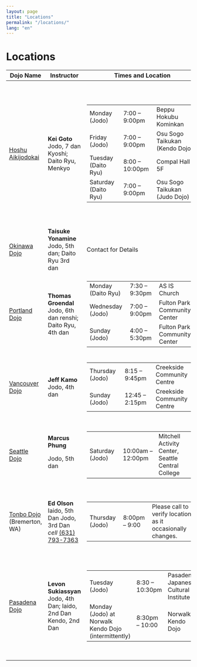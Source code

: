 ```yaml
---
layout: page
title: "Locations"
permalink: "/locations/"
lang: "en"
---
```


<h1 class="entry-title">Locations</h1>

<table class="c-location-table">
   <thead>
      <tr>
         <th>Dojo Name</th>
         <th>Instructor</th>
         <th>Times and Location</th>
         <th>Cost</th>
         <th>Notes</th>
      </tr>
   </thead>
   <tbody>
      <tr>
         <td><a href="#contactUs">Hoshu Aikijodokai</a></td>
         <td><strong>Kei Goto</strong> Jodo, 7 dan Kyoshi; Daito Ryu, Menkyo</td>
         <td>
            <table>
               <tbody>
                  <tr>
                     <td>Monday (Jodo)</td>
                     <td>7:00 – 9:00pm</td>
                     <td>Beppu Hokubu Kominkan</td>
                  </tr>
                  <tr>
                     <td>Friday (Jodo)</td>
                     <td>7:00 – 9:00pm</td>
                     <td>Osu Sogo Taikukan (Kendo Dojo)</td>
                  </tr>
                  <tr>
                     <td>Tuesday (Daito Ryu)</td>
                     <td>8:00 – 10:00pm</td>
                     <td>Compal Hall 5F</td>
                  </tr>
                  <tr>
                     <td>Saturday (Daito Ryu)</td>
                     <td>7:00 – 9:00pm</td>
                     <td>Osu Sogo Taikukan (Judo&nbsp;Dojo)</td>
                  </tr>
               </tbody>
            </table>
         </td>
         <td>5,000 yen per month for both or 3,000 yen for&nbsp;one art.</td>
         <td>
            <table>
               <tbody>
                  <tr>
                     <td>
                        <a href="https://www.google.com/maps/place/%E5%88%A5%E5%BA%9C%E5%B8%82%E5%8C%97%E9%83%A8%E5%9C%B0%E5%8C%BA%E5%85%AC%E6%B0%91%E9%A4%A8/@33.3197,131.4992996,15z/data=!4m2!3m1!1s0x0:0x6f4580d5ece24bbe">Beppu Hokubu Kominkan </a>6-54 Shoningahamacho, Beppu, Oita Prefecture 874-0023, Japan
                     </td>
                  </tr>
                  <tr>
                     <td>
                        <a href="https://www.google.com/maps/place/Osu+Sports+Park/@33.3198414,131.4380145,12z/data=!4m5!1m2!2m1!1z57eP5ZCI6YGL5YuV5YWs5ZyS!3m1!1s0x35469fb9644fc6ed:0xc16011fad11cdb51">Osu Sogo Taikukan </a>1 Aobamachi, Oita, Oita Prefecture 870-0908, Japan
                     </td>
                  </tr>
                  <tr>
                     <td>
                        <a href="https://www.google.com/maps/place/%E3%82%B3%E3%83%B3%E3%83%91%E3%83%AB%E3%83%9B%E3%83%BC%E3%83%AB/@33.2353682,131.6088859,17z/data=!3m1!4b1!4m2!3m1!1s0x35469f7aa735032f:0x117517ede5970536">Compal Hall Judo Dojo </a>1 Chome-5-38 Funaimachi, Oita, Oita Prefecture 870-0021, Japan
                     </td>
                  </tr>
               </tbody>
            </table>
         </td>
      </tr>
      <tr>
         <td><a href="#contactUs">Okinawa Dojo</a></td>
         <td><strong>Taisuke Yonamine</strong> Jodo, 5th dan; Daito Ryu 3rd dan</td>
         <td>Contact for Details</td>
         <td>Contact for Details</td>
         <td>Naha, Okinawa, Japan Contact for Details</td>
      </tr>
      <tr>
         <td><a href="#contactUs">Portland Dojo</a></td>
         <td><strong>Thomas Groendal</strong> Jodo, 6th dan renshi; Daito Ryu, 4th dan</td>
         <td>
            <table>
               <tbody>
                  <tr>
                     <td>Monday (Daito Ryu)</td>
                     <td>7:30 – 9:30pm</td>
                     <td>AS IS Church</td>
                  </tr>
                  <tr>
                     <td>Wednesday (Jodo)</td>
                     <td>7:00 – 9:00pm</td>
                     <td>Fulton Park Community Center</td>
                  </tr>
                  <tr>
                     <td>Sunday (Jodo)</td>
                     <td>4:00 – 5:30pm</td>
                     <td>Fulton Park Community Center</td>
                  </tr>
               </tbody>
            </table>
         </td>
         <td>$50 per month inclusive</td>
         <td>
            <a href="https://www.google.co.jp/maps/place/Fulton+Park+Community+Center/@45.4709182,-122.6789167,15z/data=!4m2!3m1!1s0x0:0xeb68d6fc5505a607">Fulton Park Community Center </a>68 SW Miles St, Portland, OR 97219, United States<br>
            <a href="https://www.google.com/maps/place/AS+IS+Church/@45.4899477,-122.5954312,17z/data=!3m1!4b1!4m5!3m4!1s0x5495a175e6f09bab:0xcaf81b35d1b8fc1b!8m2!3d45.490117!4d-122.5932399">AS IS Church</a>, 6828 SE Holgate Blvd, Portland, OR 97206, United States <strong>(Please contact us before visiting.)</strong>
         </td>
      </tr>
      <tr>
         <td><a href="#contactUs">Vancouver Dojo</a></td>
         <td><strong>Jeff Kamo</strong> Jodo, 4th dan</td>
         <td>
            <table>
               <tbody>
                  <tr>
                     <td>Thursday (Jodo)</td>
                     <td>8:15 – 9:45pm</td>
                     <td>Creekside Community Centre</td>
                  </tr>
                  <tr>
                     <td>Sunday (Jodo)</td>
                     <td>12:45 – 2:15pm</td>
                     <td>Creekside Community Centre</td>
                  </tr>
               </tbody>
            </table>
         </td>
         <td>$50/month, $10 drop-in</td>
         <td>
            Jodo practice is at<br>
            <a href="https://www.google.co.jp/maps/place/Creekside+Community+Recreation+Centre/@49.2716855,-123.1054382,15z/data=!4m2!3m1!1s0x0:0xb9cf1a82159f6593">Creekside Community Centre</a><br>
            1 Athletes Way Vancouver, BC V5Y 0B1, Canada.
         </td>
      </tr>
      <tr>
         <td><a href="#contactUs">Seattle Dojo</a></td>
         <td>
            <div><strong>Marcus Phung</strong></div>
            <p>        Jodo, 5th dan
            </p>
         </td>
         <td>
            <table>
               <tbody>
                  <tr>
                     <td>Saturday (Jodo)</td>
                     <td>10:00am – 12:00pm</td>
                     <td>Mitchell Activity Center, Seattle Central College</td>
                  </tr>
               </tbody>
            </table>
         </td>
         <td>$50/month, $15 drop-in</td>
         <td>
            <div>
               <a href="https://www.google.co.jp/maps/place/Mitchell+Activity+Center/@47.6169992,-122.3225553,17z/data=!3m1!4b1!4m5!3m4!1s0x54906acd2615ba87:0x219d8fe390d08fc4!8m2!3d47.6169956!4d-122.3203666">Mitchell Activity Center</a><br>
               (Dance Studio), Seattle Central College
            </div>
            <p>        1718 Broadway, Seattle, WA 98122, United States
            </p>
         </td>
      </tr>
      <tr>
         <td>
            <a href="http://swordsandsticks.com">Tonbo Dojo</a> (Bremerton, WA)
         </td>
         <td>
            <strong>Ed Olson</strong><br>
            Iaido, 5th Dan Jodo, 3rd Dan<br>
            <i>cell</i> <a href="tel:16317937363">(631) 793-7363</a>
         </td>
         <td>
            <table>
               <tbody>
                  <tr>
                     <td>Thursday (Jodo)</td>
                     <td>8:00pm – 9:00</td>
                     <td>
                        Please call to verify location, as it occasionally changes.
                     </td>
                  </tr>
               </tbody>
            </table>
         </td>
         <td>
            See the<br>
            <a href="http://swordsandsticks.com/schedule-and-fees">Tonbo Dojo site</a> for fees
         </td>
         <td>
            <a href="https://www.google.ca/maps/place/130+Marion+Ave+N,+Bremerton,+WA+98312,+USA/@47.5642773,-122.6646213,17z/data=!3m1!4b1!4m8!1m2!2m1!1s130+Marion+Ave.+Bremerton,+WA+United+States!3m4!1s0x54903711d507db45:0xf1180247a4e65f2d!8m2!3d47.5642737!4d-122.6624273">Bremerton School Administration Building</a>, but sometimes at<br>
            <a href="https://www.google.ca/maps/place/Chico+Alliance+Church/@47.5985932,-122.710919,17z/data=!3m1!4b1!4m5!3m4!1s0x549030c4a1c1743f:0x9447b700de855291!8m2!3d47.5985932!4d-122.7087303">Chico Alliance Church, Chico</a>. Call us to verify our next training location.
         </td>
      </tr>
      <tr>
         <td><a href="#contactUs">Pasadena Dojo</a></td>
         <td>
            <strong>Levon Sukiassyan</strong> Jodo, 4th Dan; Iaido, 2nd Dan<br>
            Kendo, 2nd Dan
         </td>
         <td>
            <table>
               <tbody>
                  <tr>
                     <td>Tuesday (Jodo)</td>
                     <td>8:30 – 10:30pm</td>
                     <td>Pasadena Japanese Cultural Institute</td>
                  </tr>
                  <tr>
                     <td>Monday (Jodo) at Norwalk Kendo Dojo (intermittently)</td>
                     <td>8:30pm – 10:00</td>
                     <td>Norwalk Kendo Dojo</td>
                  </tr>
               </tbody>
            </table>
         </td>
         <td>
            No cost if one is a member of AUSKF or Southern California Kendo
            <br>
            Federation
         </td>
         <td>
            <div>
               <a href="http://www.pjci.org/">Pasadena Japanese Cultural Institute</a>
            </div>
            <p>595 Lincoln Ave # 201 Pasadena, CA 91103, United States</p>
            <p>
               <a href="http://www.eanet.com/norwalk/">Norwalk Kendo Dojo</a>
               <br>
               Southeast Japanese Community Center 14615 Gridley Road, Norwalk, CA
               <br>
               90650
            </p>
         </td>
      </tr>
   </tbody>
</table>

<br />
